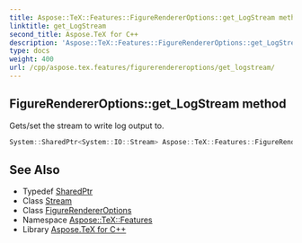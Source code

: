 ```yaml
---
title: Aspose::TeX::Features::FigureRendererOptions::get_LogStream method
linktitle: get_LogStream
second_title: Aspose.TeX for C++
description: 'Aspose::TeX::Features::FigureRendererOptions::get_LogStream method. Gets/set the stream to write log output to in C++.'
type: docs
weight: 400
url: /cpp/aspose.tex.features/figurerendereroptions/get_logstream/
---
```

## FigureRendererOptions::get_LogStream method


Gets/set the stream to write log output to.

```cpp
System::SharedPtr<System::IO::Stream> Aspose::TeX::Features::FigureRendererOptions::get_LogStream() const
```

## See Also

* Typedef [SharedPtr](../../../system/sharedptr/)
* Class [Stream](../../../system.io/stream/)
* Class [FigureRendererOptions](../)
* Namespace [Aspose::TeX::Features](../../)
* Library [Aspose.TeX for C++](../../../)
